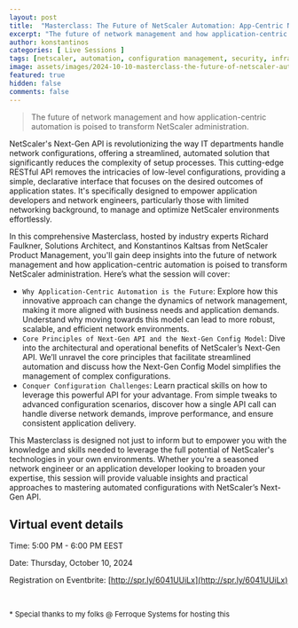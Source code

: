 ```yaml
---
layout: post
title:  "Masterclass: The Future of NetScaler Automation: App-Centric Next-Gen API [Ferroque Systems Event]"
excerpt: "The future of network management and how application-centric automation is poised to transform NetScaler administration."
author: konstantinos
categories: [ Live Sessions ]
tags: [netscaler, automation, configuration management, security, infrastructure as code, apis, ferroque systems]
image: assets/images/2024-10-10-masterclass-the-future-of-netscaler-automation.jpeg
featured: true
hidden: false
comments: false
---
```


> The future of network management and how application-centric automation is poised to transform NetScaler administration. 
 
NetScaler's Next-Gen API is revolutionizing the way IT departments handle network configurations, offering a streamlined, automated solution that significantly reduces the complexity of setup processes. This cutting-edge RESTful API removes the intricacies of low-level configurations, providing a simple, declarative interface that focuses on the desired outcomes of application states. It's specifically designed to empower application developers and network engineers, particularly those with limited networking background, to manage and optimize NetScaler environments effortlessly.

In this comprehensive Masterclass, hosted by industry experts Richard Faulkner, Solutions Architect, and Konstantinos Kaltsas from NetScaler Product Management, you'll gain deep insights into the future of network management and how application-centric automation is poised to transform NetScaler administration. Here’s what the session will cover:
 
- `Why Application-Centric Automation is the Future`: Explore how this innovative approach can change the dynamics of network management, making it more aligned with business needs and application demands. Understand why moving towards this model can lead to more robust, scalable, and efficient network environments.
- `Core Principles of Next-Gen API and the Next-Gen Config Model`: Dive into the architectural and operational benefits of NetScaler’s Next-Gen API. We’ll unravel the core principles that facilitate streamlined automation and discuss how the Next-Gen Config Model simplifies the management of complex configurations.
- `Conquer Configuration Challenges`: Learn practical skills on how to leverage this powerful API for your advantage. From simple tweaks to advanced configuration scenarios, discover how a single API call can handle diverse network demands, improve performance, and ensure consistent application delivery.

This Masterclass is designed not just to inform but to empower you with the knowledge and skills needed to leverage the full potential of NetScaler's technologies in your own environments. Whether you're a seasoned network engineer or an application developer looking to broaden your expertise, this session will provide valuable insights and practical approaches to mastering automated configurations with NetScaler’s Next-Gen API.

## Virtual event details

Time: 5:00 PM - 6:00 PM EEST 

Date: Thursday, October 10, 2024

Registration on Eventbrite: [http://spr.ly/6041UUiLx](http://spr.ly/6041UUiLx)


&nbsp;  

<div style="font-size: small;">* Special thanks to my folks @ Ferroque Systems for hosting this</div>

